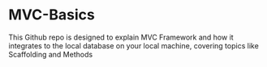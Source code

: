# MVC-Basics
This Github repo is designed to explain MVC Framework and how it integrates to the local database on your local machine, covering topics like Scaffolding and Methods 

